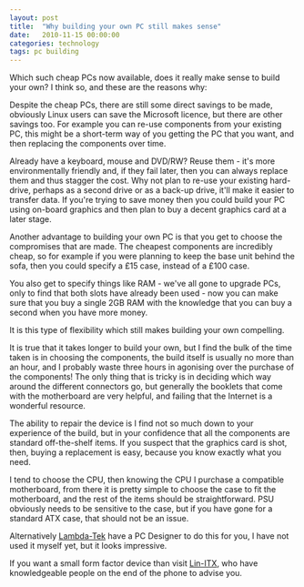 ```yaml
---
layout: post
title:  "Why building your own PC still makes sense"
date:   2010-11-15 00:00:00
categories: technology
tags: pc building
---
```


Which such cheap PCs now available, does it really make sense to build your own?  I think so, and these are the reasons why:

Despite the cheap PCs, there are still some direct savings to be made, obviously Linux users can save the Microsoft licence, but there are other savings too.  For example you can re-use components from your existing PC, this might be a short-term way of you getting the PC that you want, and then replacing the components over time.

Already have a keyboard, mouse and DVD/RW?  Reuse them - it's more environmentally friendly and, if they fail later, then you can always replace them and thus stagger the cost.  Why not plan to re-use your existing hard-drive, perhaps as a second drive or as a back-up drive, it'll make it easier to transfer data.  If you're trying to save money then you could build your PC using on-board graphics and then plan to buy a decent graphics card at a later stage.

Another advantage to building your own PC is that you get to choose the compromises that are made.  The cheapest components are incredibly cheap, so for example if you were planning to keep the base unit behind the sofa, then you could specify a £15 case, instead of a £100 case.

You also get to specify things like RAM - we've all gone to upgrade PCs, only to find that both slots have already been used - now you can make sure that you buy a single 2GB RAM with the knowledge that you can buy a second when you have more money.

It is this type of flexibility which still makes building your own compelling.

It is true that it takes longer to build your own, but I find the bulk of the time taken is in choosing the components, the build itself is usually no more than an hour, and I probably waste three hours in agonising over the purchase of the components!  The only thing that is tricky is in deciding which way around the different connectors go, but generally the booklets that come with the motherboard are very helpful, and failing that the Internet is a wonderful resource.

The ability to repair the device is I find not so much down to your experience of the build, but in your confidence that all the components are standard off-the-shelf items.  If you suspect that the graphics card is shot, then, buying a replacement is easy, because you know exactly what you need.

I tend to choose the CPU, then knowing the CPU I purchase a compatible motherboard, from there it is pretty simple to choose the case to fit the motherboard, and the rest of the items should be straightforward.  PSU obviously needs to be sensitive to the case, but if you have gone for a standard ATX case, that should not be an issue.

Alternatively [Lambda-Tek](https://www.lambda-tek.com/) have a PC Designer to do this for you, I have not used it myself yet, but it looks impressive.

If you want a small form factor device than visit [Lin-ITX](http://linitx.com), who have knowledgeable people on the end of the phone to advise you.

